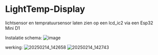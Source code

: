 # LightTemp-Display
lichtsensor en tempratuursensor laten zien op een lcd_ic2 via een Esp32 Mini D1

Instalatie schema:
![image](https://github.com/user-attachments/assets/e769b742-dc7d-474e-9a22-8c20c3dfc129)

werking: 
![20250214_142658](https://github.com/user-attachments/assets/ceff0169-cdc6-4fe4-b31a-c547566fb0e2)
![20250214_142743](https://github.com/user-attachments/assets/32ab1dae-03ed-407e-935f-477dbc023da0)

